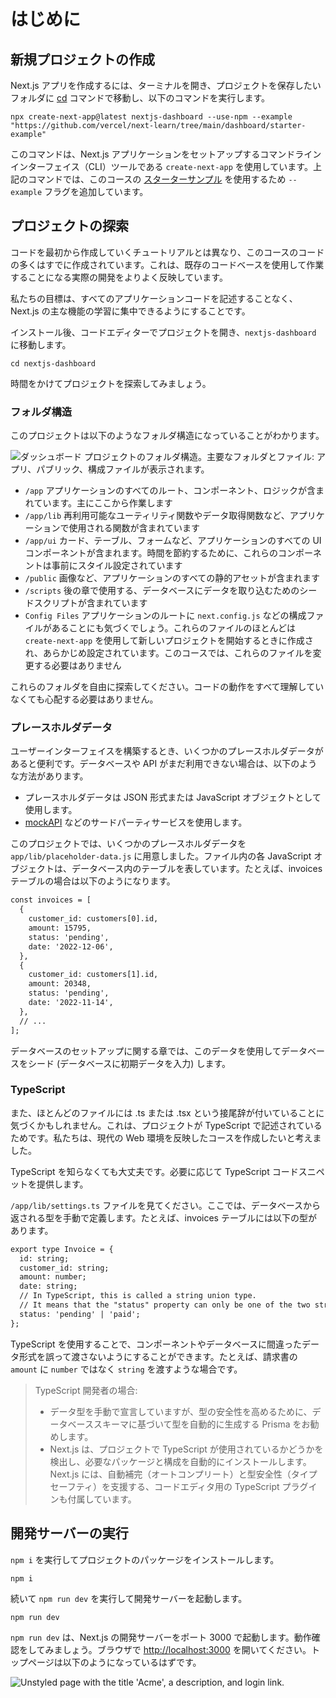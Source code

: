 # はじめに

## 新規プロジェクトの作成

Next.js アプリを作成するには、ターミナルを開き、プロジェクトを保存したいフォルダに [cd](https://developer.mozilla.org/en-US/docs/Learn/Tools_and_testing/Understanding_client-side_tools/Command_line#basic_built-in_terminal_commands) コマンドで移動し、以下のコマンドを実行します。

```shell
npx create-next-app@latest nextjs-dashboard --use-npm --example "https://github.com/vercel/next-learn/tree/main/dashboard/starter-example"
```

このコマンドは、Next.js アプリケーションをセットアップするコマンドラインインターフェイス（CLI）ツールである `create-next-app` を使用しています。上記のコマンドでは、このコースの [スターターサンプル](https://github.com/vercel/next-learn/tree/main/dashboard/starter-example) を使用するため `--example` フラグを追加しています。

## プロジェクトの探索

コードを最初から作成していくチュートリアルとは異なり、このコースのコードの多くはすでに作成されています。これは、既存のコードベースを使用して作業することになる実際の開発をよりよく反映しています。

私たちの目標は、すべてのアプリケーションコードを記述することなく、Next.js の主な機能の学習に集中できるようにすることです。

インストール後、コードエディターでプロジェクトを開き、`nextjs-dashboard` に移動します。

```shell
cd nextjs-dashboard
```

時間をかけてプロジェクトを探索してみましょう。

### フォルダ構造

このプロジェクトは以下のようなフォルダ構造になっていることがわかります。

![ダッシュボード プロジェクトのフォルダ構造。主要なフォルダとファイル: アプリ、パブリック、構成ファイルが表示されます。](/_images/learn-folder-structure.avif)

- `/app`
  アプリケーションのすべてのルート、コンポーネント、ロジックが含まれています。主にここから作業します
- `/app/lib`
  再利用可能なユーティリティ関数やデータ取得関数など、アプリケーションで使用される関数が含まれています
- `/app/ui`
  カード、テーブル、フォームなど、アプリケーションのすべての UI コンポーネントが含まれます。時間を節約するために、これらのコンポーネントは事前にスタイル設定されています
- `/public`
  画像など、アプリケーションのすべての静的アセットが含まれます
- `/scripts`
  後の章で使用する、データベースにデータを取り込むためのシードスクリプトが含まれています
- `Config Files`
  アプリケーションのルートに `next.config.js` などの構成ファイルがあることにも気づくでしょう。これらのファイルのほとんどは `create-next-app` を使用して新しいプロジェクトを開始するときに作成され、あらかじめ設定されています。このコースでは、これらのファイルを変更する必要はありません

これらのフォルダを自由に探索してください。コードの動作をすべて理解していなくても心配する必要はありません。

### プレースホルダデータ

ユーザーインターフェイスを構築するとき、いくつかのプレースホルダデータがあると便利です。データベースや API がまだ利用できない場合は、以下のような方法があります。

- プレースホルダデータは JSON 形式または JavaScript オブジェクトとして使用します。
- [mockAPI](https://mockapi.io/) などのサードパーティサービスを使用します。

このプロジェクトでは、いくつかのプレースホルダデータを `app/lib/placeholder-data.js` に用意しました。ファイル内の各 JavaScript オブジェクトは、データベース内のテーブルを表しています。たとえば、invoices テーブルの場合は以下のようになります。

```diff
const invoices = [
  {
    customer_id: customers[0].id,
    amount: 15795,
    status: 'pending',
    date: '2022-12-06',
  },
  {
    customer_id: customers[1].id,
    amount: 20348,
    status: 'pending',
    date: '2022-11-14',
  },
  // ...
];
```

データベースのセットアップに関する章では、このデータを使用してデータベースをシード (データベースに初期データを入力) します。

### TypeScript

また、ほとんどのファイルには .ts または .tsx という接尾辞が付いていることに気づくかもしれません。これは、プロジェクトが TypeScript で記述されているためです。私たちは、現代の Web 環境を反映したコースを作成したいと考えました。

TypeScript を知らなくても大丈夫です。必要に応じて TypeScript コードスニペットを提供します。

`/app/lib/settings.ts` ファイルを見てください。ここでは、データベースから返される型を手動で定義します。たとえば、invoices テーブルには以下の型があります。

```diff
export type Invoice = {
  id: string;
  customer_id: string;
  amount: number;
  date: string;
  // In TypeScript, this is called a string union type.
  // It means that the "status" property can only be one of the two strings: 'pending' or 'paid'.
  status: 'pending' | 'paid';
};
```

TypeScript を使用することで、コンポーネントやデータベースに間違ったデータ形式を誤って渡さないようにすることができます。たとえば、請求書の `amount` に `number` ではなく `string` を渡すような場合です。

> TypeScript 開発者の場合:
>
> - データ型を手動で宣言していますが、型の安全性を高めるために、データベーススキーマに基づいて型を自動的に生成する Prisma をお勧めします。
> - Next.js は、プロジェクトで TypeScript が使用されているかどうかを検出し、必要なパッケージと構成を自動的にインストールします。Next.js には、自動補完（オートコンプリート）と型安全性（タイプセーフティ）を支援する、コードエディタ用の TypeScript プラグインも付属しています。

## 開発サーバーの実行

`npm i` を実行してプロジェクトのパッケージをインストールします。

```shell
npm i
```

続いて `npm run dev` を実行して開発サーバーを起動します。

```shell
npm run dev
```

`npm run dev` は、Next.js の開発サーバーをポート 3000 で起動します。動作確認をしてみましょう。ブラウザで [http://localhost:3000](http://localhost:3000) を開いてください。トップページは以下のようになっているはずです。

![Unstyled page with the title 'Acme', a description, and login link.](/_images/acme-unstyled.avif)
